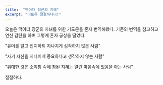```yaml
---
title:  "맥아더 장군의 지혜"
excerpt: "이토록 절절하다니!"
---
```


오늘은 맥아더 장군의 자녀를 위한 기도문을 혼자 번역해봤다. 기존의 번역을 참고하고 연신 감탄을 하며 그렇게 혼자 궁상을 떨었다.
<p>"유머를 알고 진지하되 지나치게 심각하지 않은 사람"</p>
<p>"자기 자신을 지나치게 중요하다고 생각하지 않는 사람"</p>
<p>"위대한 것은 소박함 속에 참된 지혜는 열린 마음속에 있음을 아는 사람"</p>
<p>절절하다.</p>
